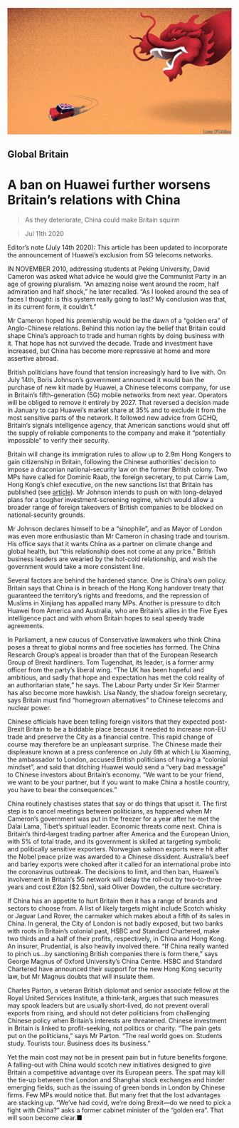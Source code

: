![](./images/20200711_BRD001_0.jpg)

## Global Britain

# A ban on Huawei further worsens Britain’s relations with China

> As they deteriorate, China could make Britain squirm

> Jul 11th 2020

Editor’s note (July 14th 2020): This article has been updated to incorporate the announcement of Huawei’s exclusion from 5G telecoms networks.

IN NOVEMBER 2010, addressing students at Peking University, David Cameron was asked what advice he would give the Communist Party in an age of growing pluralism. “An amazing noise went around the room, half admiration and half shock,” he later recalled. “As I looked around the sea of faces I thought: is this system really going to last? My conclusion was that, in its current form, it couldn’t.”

Mr Cameron hoped his premiership would be the dawn of a “golden era” of Anglo-Chinese relations. Behind this notion lay the belief that Britain could shape China’s approach to trade and human rights by doing business with it. That hope has not survived the decade. Trade and investment have increased, but China has become more repressive at home and more assertive abroad.

British politicians have found that tension increasingly hard to live with. On July 14th, Boris Johnson’s government announced it would ban the purchase of new kit made by Huawei, a Chinese telecoms company, for use in Britain’s fifth-generation (5G) mobile networks from next year. Operators will be obliged to remove it entirely by 2027. That reversed a decision made in January to cap Huawei’s market share at 35% and to exclude it from the most sensitive parts of the network. It followed new advice from GCHQ, Britain’s signals intelligence agency, that American sanctions would shut off the supply of reliable components to the company and make it “potentially impossible” to verify their security.



Britain will change its immigration rules to allow up to 2.9m Hong Kongers to gain citizenship in Britain, following the Chinese authorities’ decision to impose a draconian national-security law on the former British colony. Two MPs have called for Dominic Raab, the foreign secretary, to put Carrie Lam, Hong Kong’s chief executive, on the new sanctions list that Britain has published (see [article](https://www.economist.com//node/21789098)). Mr Johnson intends to push on with long-delayed plans for a tougher investment-screening regime, which would allow a broader range of foreign takeovers of British companies to be blocked on national-security grounds.

Mr Johnson declares himself to be a “sinophile”, and as Mayor of London was even more enthusiastic than Mr Cameron in chasing trade and tourism. His office says that it wants China as a partner on climate change and global health, but “this relationship does not come at any price.” British business leaders are wearied by the hot-cold relationship, and wish the government would take a more consistent line.

Several factors are behind the hardened stance. One is China’s own policy. Britain says that China is in breach of the Hong Kong handover treaty that guaranteed the territory’s rights and freedoms, and the repression of Muslims in Xinjiang has appalled many MPs. Another is pressure to ditch Huawei from America and Australia, who are Britain’s allies in the Five Eyes intelligence pact and with whom Britain hopes to seal speedy trade agreements.

In Parliament, a new caucus of Conservative lawmakers who think China poses a threat to global norms and free societies has formed. The China Research Group’s appeal is broader than that of the European Research Group of Brexit hardliners. Tom Tugendhat, its leader, is a former army officer from the party’s liberal wing. “The UK has been hopeful and ambitious, and sadly that hope and expectation has met the cold reality of an authoritarian state,” he says. The Labour Party under Sir Keir Starmer has also become more hawkish. Lisa Nandy, the shadow foreign secretary, says Britain must find “homegrown alternatives” to Chinese telecoms and nuclear power.

Chinese officials have been telling foreign visitors that they expected post-Brexit Britain to be a biddable place because it needed to increase non-EU trade and preserve the City as a financial centre. This rapid change of course may therefore be an unpleasant surprise. The Chinese made their displeasure known at a press conference on July 6th at which Liu Xiaoming, the ambassador to London, accused British politicians of having a “colonial mindset”, and said that ditching Huawei would send a “very bad message” to Chinese investors about Britain’s economy. “We want to be your friend, we want to be your partner, but if you want to make China a hostile country, you have to bear the consequences.”

China routinely chastises states that say or do things that upset it. The first step is to cancel meetings between politicians, as happened when Mr Cameron’s government was put in the freezer for a year after he met the Dalai Lama, Tibet’s spiritual leader. Economic threats come next. China is Britain’s third-largest trading partner after America and the European Union, with 5% of total trade, and its government is skilled at targeting symbolic and politically sensitive exporters. Norwegian salmon exports were hit after the Nobel peace prize was awarded to a Chinese dissident. Australia’s beef and barley exports were choked after it called for an international probe into the coronavirus outbreak. The decisions to limit, and then ban, Huawei’s involvement in Britain’s 5G network will delay the roll-out by two-to-three years and cost £2bn ($2.5bn), said Oliver Dowden, the culture secretary. 

If China has an appetite to hurt Britain then it has a range of brands and sectors to choose from. A list of likely targets might include Scotch whisky or Jaguar Land Rover, the carmaker which makes about a fifth of its sales in China. In general, the City of London is not badly exposed, but two banks with roots in Britain’s colonial past, HSBC and Standard Chartered, make two thirds and a half of their profits, respectively, in China and Hong Kong. An insurer, Prudential, is also heavily involved there. “If China really wanted to pinch us...by sanctioning British companies there is form there,” says George Magnus of Oxford University’s China Centre. HSBC and Standard Chartered have announced their support for the new Hong Kong security law, but Mr Magnus doubts that will insulate them.

Charles Parton, a veteran British diplomat and senior associate fellow at the Royal United Services Institute, a think-tank, argues that such measures may spook leaders but are usually short-lived, do not prevent overall exports from rising, and should not deter politicians from challenging Chinese policy when Britain’s interests are threatened. Chinese investment in Britain is linked to profit-seeking, not politics or charity. “The pain gets put on the politicians,” says Mr Parton. “The real world goes on. Students study. Tourists tour. Business does its business.”

Yet the main cost may not be in present pain but in future benefits forgone. A falling-out with China would scotch new initiatives designed to give Britain a competitive advantage over its European peers. The spat may kill the tie-up between the London and Shanghai stock exchanges and hinder emerging fields, such as the issuing of green bonds in London by Chinese firms. Few MPs would notice that. But many fret that the lost advantages are stacking up. “We’ve had covid, we’re doing Brexit—do we need to pick a fight with China?” asks a former cabinet minister of the “golden era”. That will soon become clear.■